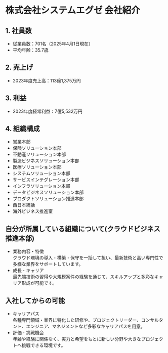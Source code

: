 # 株式会社システムエグゼ 会社紹介

## 1. 社員数
- 従業員数：701名（2025年4月1日現在）
- 平均年齢：35.7歳
## 2. 売上げ
- 2023年度売上高：113億1,375万円
## 3. 利益
- 2023年度経常利益：7億5,532万円
##  4. 組織構成
- 営業本部
- 保険ソリューション本部
- 不動産ソリューション本部
- 製造ビジネスソリューション本部
- 医療ソリューション本部
- システムソリューション本部
- サービスインテグレーション本部
- インフラソリューション本部
- データビジネスソリューション本部
- プロダクトソリューション推進本部
- 西日本統括
- 海外ビジネス推進室
## 自分が所属している組織について(クラウドビジネス推進本部)
- 業務内容・特徴       
クラウド環境の導入・構築・保守を一括して担い、最新技術と高い専門性で多様な業界をサポートしています。
- 成長・キャリア   
最先端技術の習得や大規模案件の経験を通じて、スキルアップと多彩なキャリア形成が可能です。
## 入社してからの可能
- キャリアパス      
各種専門領域・業界に特化した研修や、プロジェクトリーダー、コンサルタント、エンジニア、マネジメントなど多彩なキャリアパスを用意。
- 評価・挑戦機会     
年齢や経験に関係なく、実力と希望をもとに新しい分野や大きなプロジェクトへ挑戦できる環境です。